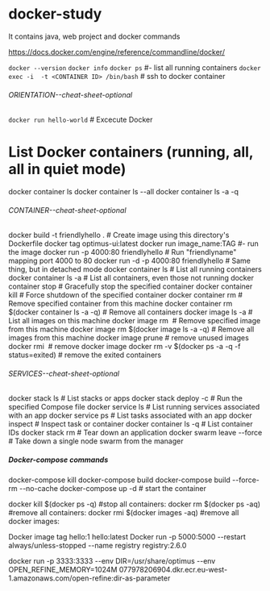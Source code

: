 # docker-study
It contains java, web project and docker commands

https://docs.docker.com/engine/reference/commandline/docker/

`docker --version`
`docker info`
`docker ps`   #- list all running containers
`docker exec -i  -t <CONTAINER ID> /bin/bash`     # ssh to docker container

###### ORIENTATION--cheat-sheet-optional ##############

`docker run hello-world`       # Excecute Docker

# List Docker containers (running, all, all in quiet mode)
docker container ls
docker container ls --all
docker container ls -a -q

###### CONTAINER--cheat-sheet-optional ##############

docker build -t friendlyhello .  												# Create image using this directory's Dockerfile
docker tag optimus-ui:latest
docker run image_name:TAG   														#- run the image
docker run -p 4000:80 friendlyhello  										# Run "friendlyname" mapping port 4000 to 80
docker run -d -p 4000:80 friendlyhello    							# Same thing, but in detached mode
docker container ls                       							# List all running containers
docker container ls -a             											# List all containers, even those not running
docker container stop <hash>           									# Gracefully stop the specified container
docker container kill <hash>         										# Force shutdown of the specified container
docker container rm <hash>        											# Remove specified container from this machine
docker container rm $(docker container ls -a -q)        # Remove all containers
docker image ls -a                             					# List all images on this machine
docker image rm <image id>            									# Remove specified image from this machine
docker image rm $(docker image ls -a -q)   							# Remove all images from this machine
docker image prune  																		# remove unused images
docker rmi  <IMAGE ID>   														    # remove docker image
docker rm -v $(docker ps -a -q -f status=exited)        # remove the exited containers

###### SERVICES--cheat-sheet-optional ##############
docker stack ls                                         # List stacks or apps
docker stack deploy -c <composefile> <appname>  				# Run the specified Compose file
docker service ls                												# List running services associated with an app
docker service ps <service>                  						# List tasks associated with an app
docker inspect <task or container>                   		# Inspect task or container
docker container ls -q                                  # List container IDs
docker stack rm <appname>                             	# Tear down an application
docker swarm leave --force      												# Take down a single node swarm from the manager

##### Docker-compose commands #######
docker-compose kill
docker-compose build
docker-compose build --force-rm --no-cache
docker-compose up -d                                		# start the container

docker kill $(docker ps -q)															#stop all containers:
docker rm $(docker ps -aq)															#remove all containers:
docker rmi $(docker images -aq)													#remove all docker images:

Docker image tag hello:1 hello:latest
Docker run -p 5000:5000 --restart always/unless-stopped --name registry registry:2.6.0

docker run -p 3333:3333 --env DIR=/usr/share/optimus --env OPEN_REFINE_MEMORY=1024M 077978206904.dkr.ecr.eu-west-1.amazonaws.com/open-refine:dir-as-parameter
